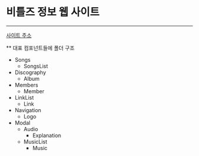 # 비틀즈 정보 웹 사이트 
---
[사이트 주소](https://justsicklife.github.io/The-Beatles-website/)

** 대표 컴포넌트들에 폴더 구조 
* Songs 
  * SongsList
* Discography
  * Album
* Members
  * Member
* LinkList
  * Link
* Navigation
  * Logo
* Modal
  * Audio
    * Explanation
  * MusicList
    * Music
